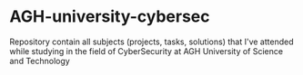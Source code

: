 # AGH-university-cybersec
Repository contain all subjects (projects, tasks, solutions) that I've attended while studying in the field of CyberSecurity at AGH University of Science and Technology
